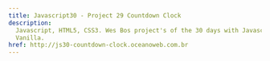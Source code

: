 ```yaml
---
title: Javascript30 - Project 29 Countdown Clock
description:
  Javascript, HTML5, CSS3. Wes Bos project's of the 30 days with Javascript
  Vanilla.
href: http://js30-countdown-clock.oceanoweb.com.br
---
```

